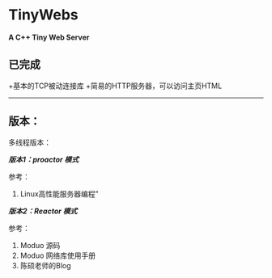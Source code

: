 # TinyWebs

**A C++ Tiny Web Server**
## 已完成
 +基本的TCP被动连接库
 +简易的HTTP服务器，可以访问主页HTML
***

## 版本：

多线程版本：

*__版本1：proactor 模式__*

参考：
 1. Linux高性能服务器编程”


*__版本2：Reactor 模式__* 

参考： 
 1. Moduo 源码 
 2. Moduo 网络库使用手册 
 3. 陈硕老师的Blog


